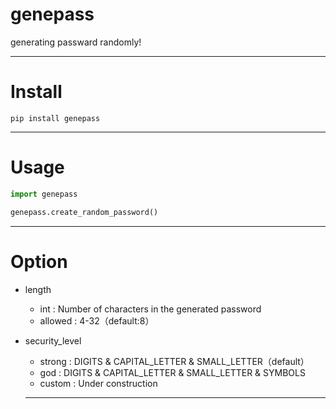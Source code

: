 # genepass

generating passward randomly!

----
# Install
`pip install genepass`

----
# Usage

```python
import genepass

genepass.create_random_password()
```

----
# Option
- length
    - int : Number of characters in the generated password
    - allowed : 4-32（default:8）
- security_level
    - strong : DIGITS & CAPITAL_LETTER & SMALL_LETTER（default）
    - god    : DIGITS & CAPITAL_LETTER & SMALL_LETTER & SYMBOLS
    - custom : Under construction
 
 
    ----
